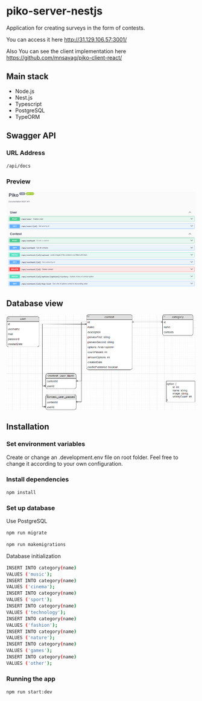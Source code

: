 # piko-server-nestjs

Application for creating surveys in the form of contests.

You can access it here http://31.129.106.57:3001/

Also You can see the client implementation here https://github.com/mnsavag/piko-client-react/

## Main stack

- Node.js
- Nest.js
- Typescript
- PostgreSQL
- TypeORM
​
## Swagger API

### URL Address

```bash
/api/docs
```
### Preview

![alt text](https://github.com/mnsavag/piko-server-nestjs/blob/master/api-preview.png?raw=true)

## Database view

![alt text](https://github.com/mnsavag/piko-server-nestjs/blob/master/piko-db.png?raw=true)

## Installation

### Set environment variables

Create or change an .development.env file on root folder. Feel free to change it according to your own configuration.

### Install dependencies

```bash
npm install
```

### Set up database

Use PostgreSQL

```bash
npm run migrate
```

```bash
npm run makemigrations
```

 Database initialization
 
```bash
INSERT INTO category(name)
VALUES ('music');
INSERT INTO category(name)
VALUES ('cinema');
INSERT INTO category(name)
VALUES ('sport');
INSERT INTO category(name)
VALUES ('technology');
INSERT INTO category(name)
VALUES ('fashion');
INSERT INTO category(name)
VALUES ('nature');
INSERT INTO category(name)
VALUES ('games');
INSERT INTO category(name)
VALUES ('other');
```

### Running the app

```bash
npm run start:dev
```
